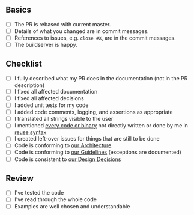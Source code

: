 <!--
Check relevant points but **please do not remove entries**.
-->

## Basics

<!--
These points need to be fulfilled for every PR.
-->

- [ ] The PR is rebased with current master.
- [ ] Details of what you changed are in commit messages.
- [ ] References to issues, e.g. `close #X`, are in the commit messages.
- [ ] The buildserver is happy.

<!--
If you have any troubles fulfilling these criteria, please write about the trouble as comment in the PR.
We will help you, but we cannot accept PRs that do not fulfill the basics.
-->

## Checklist

<!--
For documentation fixes, spell checking, and similar none of these points below need to be checked.
-->

- [ ] I fully described what my PR does in the documentation
      (not in the PR description)
- [ ] I fixed all affected documentation
- [ ] I fixed all affected decisions
- [ ] I added unit tests for my code
- [ ] I added code comments, logging, and assertions as appropriate
- [ ] I translated all strings visible to the user
- [ ] I mentioned [every code or binary](/.reuse/dep5) not directly written or done by me in [reuse syntax](https://reuse.software/)
- [ ] I created left-over issues for things that are still to be done
- [ ] Code is conforming to [our Architecture](/doc/architecture)
- [ ] Code is conforming to [our Guidelines](/doc/guidelines)
      (exceptions are documented)
- [ ] Code is consistent to [our Design Decisions](/doc/decisions)

## Review

<!--
Reviewers can copy&check the following to their review.
Also the checklist above can be used.
-->

- [ ] I've tested the code
- [ ] I've read through the whole code
- [ ] Examples are well chosen and understandable
